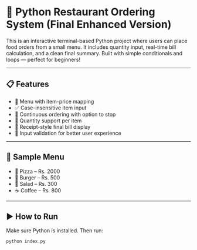 # 🧾 Python Restaurant Ordering System (Final Enhanced Version)

This is an interactive terminal-based Python project where users can place food orders from a small menu. It includes quantity input, real-time bill calculation, and a clean final summary. Built with simple conditionals and loops — perfect for beginners!

---

## 📋 Features

- 📜 Menu with item-price mapping
- ✅ Case-insensitive item input
- 🔁 Continuous ordering with option to stop
- 🔢 Quantity support per item
- 🧾 Receipt-style final bill display
- 🧠 Input validation for better user experience

---

## 🧪 Sample Menu

- 🍕 Pizza – Rs. 2000  
- 🍔 Burger – Rs. 500  
- 🥗 Salad – Rs. 300  
- ☕ Coffee – Rs. 800

---

## ▶️ How to Run

Make sure Python is installed. Then run:

```bash
python index.py

